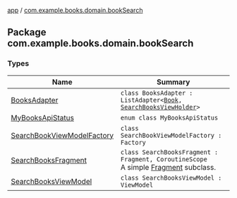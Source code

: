 [app](../index.md) / [com.example.books.domain.bookSearch](./index.md)

## Package com.example.books.domain.bookSearch

### Types

| Name | Summary |
|---|---|
| [BooksAdapter](-books-adapter/index.md) | `class BooksAdapter : ListAdapter<`[`Book`](../com.example.books.domain.models/-book/index.md)`, `[`SearchBooksViewHolder`](-books-adapter/-search-books-view-holder/index.md)`>` |
| [MyBooksApiStatus](-my-books-api-status/index.md) | `enum class MyBooksApiStatus` |
| [SearchBookViewModelFactory](-search-book-view-model-factory/index.md) | `class SearchBookViewModelFactory : Factory` |
| [SearchBooksFragment](-search-books-fragment/index.md) | `class SearchBooksFragment : Fragment, CoroutineScope`<br>A simple [Fragment](#) subclass. |
| [SearchBooksViewModel](-search-books-view-model/index.md) | `class SearchBooksViewModel : ViewModel` |
